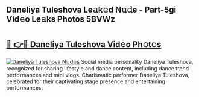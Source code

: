 ## Daneliya Tuleshova Le𝚊k𝚎d N𝚞𝚍e - Part-5gi Vid𝚎o Le𝚊ks Photos 5BVWz

# <h2><a href="http://fbbygy.evod.top/?m=Daneliya+Tuleshova">🔗 👉🔴 Daneliya Tuleshova Vid𝚎o Ph𝚘t𝚘s</a></h2>

[![Daneliya Tuleshova N𝚞d𝚎s](https://i.imgur.com/8V9OHl7.gif)](http://fbbygy.evod.top/?m=Daneliya+Tuleshova)
Social media personality Daneliya Tuleshova, recognized for sharing lifestyle and dance content, including dance trend performances and mini vlogs. Charismatic performer Daneliya Tuleshova, celebrated for their captivating stage presence and entertaining performances. 
